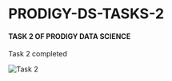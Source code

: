 <h1> PRODIGY-DS-TASKS-2</h1>
<h4>TASK 2 OF PRODIGY DATA SCIENCE</h4>
<p>Task 2 completed </p>
<img
  src="C:\Users\USER\Pictures\Camera Roll\TASK2.png"
  alt="Task 2"
  title="Optional title"
  style="display: inline-block; margin: 0 auto; max-width: 300px">
